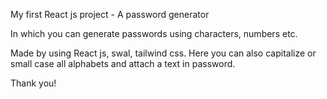 My first React js project - A password generator

In which you can generate passwords using characters, numbers etc.

Made by using React js, swal, tailwind css. Here you can also capitalize or small case all alphabets and attach a text in password.

Thank you!